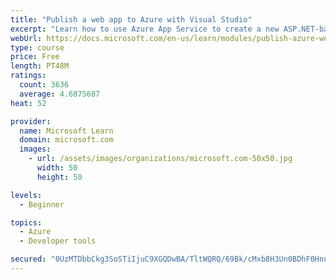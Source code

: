 ```yaml
---
title: "Publish a web app to Azure with Visual Studio"
excerpt: "Learn how to use Azure App Service to create a new ASP.NET-based web app, then publish and update directly from Visual Studio."
webUrl: https://docs.microsoft.com/en-us/learn/modules/publish-azure-web-app-with-visual-studio/
type: course
price: Free
length: PT48M
ratings:
  count: 3636
  average: 4.6875687
heat: 52

provider:
  name: Microsoft Learn
  domain: microsoft.com
  images:
    - url: /assets/images/organizations/microsoft.com-50x50.jpg
      width: 50
      height: 50

levels:
  - Beginner

topics:
  - Azure
  - Developer tools

secured: "0UzMTDbbCkg3SoSTiIjuC9XGQDwBA/TltWQRQ/69Bk/cMxb8H3Un0BDhF0HnuPBadejh9hTVkyAFS7ISopm1tVE7t3RMzhmp3z4WrU9Atr+9zgUVGCUAEXCQHhrh5bQ/W8ZAPGzGrH/0tpX99v933h1SF+elMfzCmCYmCzjtSUrwtPg9VE06SJEmHS8XAQ5228ZwY4RbAG1a91S73Xo9InY5beQN82DroGCToZ8uHtZxtk1y10pN8nyKmN5z98vA9rgIiYIAsJSyONJIF/KaHtxhc8g3qY8hbi9Jdq59+nVx2FMgJJl3/WiqqzcyeWiMpn+mInQIM8xQQS6+I7pxk+EhxGnCZlAuOgHyd/ZoxikS5Q6mVUtbEwOF2/fLClGNQpeWqoXOY1z0ON8AJ65lx7yM20+HAFOIMKMzFFenR5Y=;Vc84XYG+BT6GfsNqU2dFmQ=="
---
```



